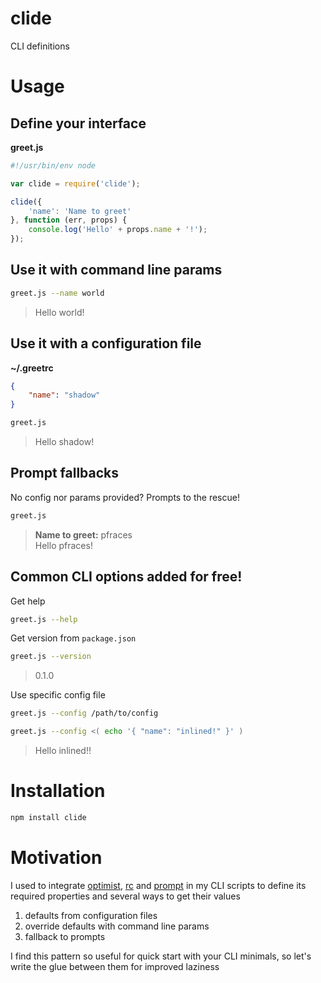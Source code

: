 # clide

CLI definitions

# Usage

## Define your interface

**greet.js**

```js
#!/usr/bin/env node

var clide = require('clide');

clide({
    'name': 'Name to greet'
}, function (err, props) {
    console.log('Hello' + props.name + '!');
});
```

## Use it with command line params

```sh
greet.js --name world
```

> Hello world!

## Use it with a configuration file

**~/.greetrc**

```json
{
    "name": "shadow"
}
```

```sh
greet.js
```

> Hello shadow!

## Prompt fallbacks

No config nor params provided? Prompts to the rescue!

```sh
greet.js
```

> **Name to greet:** pfraces  
  Hello pfraces!

## Common CLI options added for free!

Get help

```sh
greet.js --help
```

Get version from `package.json`

```sh
greet.js --version
```

> 0.1.0

Use specific config file

```sh
greet.js --config /path/to/config

greet.js --config <( echo '{ "name": "inlined!" }' )
```

> Hello inlined!!

# Installation

```sh
npm install clide
```

# Motivation

I used to integrate [optimist][1], [rc][2] and [prompt][3] in my CLI scripts to
define its required properties and several ways to get their values

1. defaults from configuration files
2. override defaults with command line params
3. fallback to prompts

I find this pattern so useful for quick start with your CLI minimals, so let's
write the glue between them for improved laziness

[1]: https://github.com/substack/node-optimist
[2]: https://github.com/dominictarr/rc
[3]: https://github.com/flatiron/prompt
